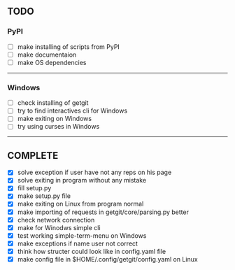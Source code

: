 ## TODO
### PyPI
- [ ] make installing of scripts from PyPI
- [ ] make documentaion
- [ ] make OS dependencies
-----------------------------------------------
### Windows
- [ ] check installing of getgit
- [ ] try to find interactives cli for Windows
- [ ] make exiting on Windows
- [ ] try using curses in Windows
-----------------------------------------------


## COMPLETE
- [x] solve exception if user have not any reps on his page
- [x] solve exiting in program without any mistake
- [x] fill setup.py
- [x] make setup.py file
- [x] make exiting on Linux from program normal
- [x] make importing of requests in getgit/core/parsing.py better
- [x] check network connection
- [x] make for Winodws simple cli
- [x] test working simple-term-menu on Windows
- [x] make exceptions if name user not correct
- [x] think how structer could look like in config.yaml file
- [x] make config file in $HOME/.config/getgit/config.yaml on Linux

